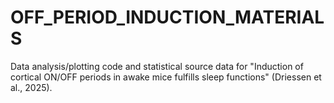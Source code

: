 # OFF_PERIOD_INDUCTION_MATERIALS

Data analysis/plotting code and statistical source data for "Induction of cortical ON/OFF periods in awake mice fulfills sleep functions" (Driessen et al., 2025).
